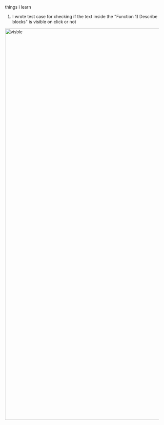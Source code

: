 things i learn 
1) I wrote test case for checking if the text inside the "Function 1) Describe blocks" is visible on click or not
<img width="1280" alt="visble" src="https://github.com/subodh245/Cypress-Starter/assets/118099441/7ef9a268-5b0f-46ae-b37b-fb74ef6c9dfb">


